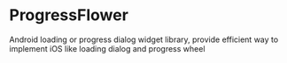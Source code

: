 # ProgressFlower
Android loading or progress dialog widget library, provide efficient way to implement iOS like loading dialog and progress wheel
